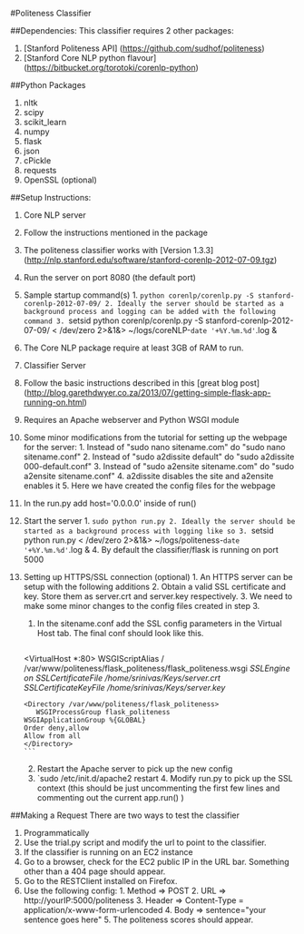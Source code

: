 #Politeness Classifier

##Dependencies:
This classifier requires 2 other packages:
1. [Stanford Politeness API] (https://github.com/sudhof/politeness)
2. [Stanford Core NLP python flavour] (https://bitbucket.org/torotoki/corenlp-python)

##Python Packages
1. nltk
2. scipy
3. scikit\_learn
4. numpy
5. flask
6. json
7. cPickle
8. requests
9. OpenSSL (optional)

##Setup Instructions:
1. Core NLP server
  1. Follow the instructions mentioned in the package
  2. The politeness classifier works with [Version 1.3.3] (http://nlp.stanford.edu/software/stanford-corenlp-2012-07-09.tgz)
  3. Run the server on port 8080 (the default port)
  4. Sample startup command(s)
    1. `python corenlp/corenlp.py -S stanford-corenlp-2012-07-09/
    2. Ideally the server should be started as a background process and logging can be added with the following command
    3. `setsid python corenlp/corenlp.py -S stanford-corenlp-2012-07-09/ < /dev/zero 2>&1&> ~/logs/coreNLP-`date '+%Y.%m.%d'`.log &
  5. The Core NLP package require at least 3GB of RAM to run.
2. Classifier Server
  1. Follow the basic instructions described in this [great blog post] (http://blog.garethdwyer.co.za/2013/07/getting-simple-flask-app-running-on.html) 
  2. Requires an Apache webserver and Python WSGI module
  3. Some minor modifications from the tutorial for setting up the webpage for the server: 
    1. Instead of "sudo nano sitename.com" do "sudo nano sitename.conf" 
    2. Instead of "sudo a2dissite default" do "sudo a2dissite 000-default.conf"
    3. Instead of "sudo a2ensite sitename.com" do "sudo a2ensite sitename.conf"
    4. a2dissite disables the site and a2ensite enables it
    5. Here we have created the config files for the webpage
  4. In the run.py add host='0.0.0.0' inside of run()
  5. Start the server
    1. `sudo python run.py
    2. Ideally the server should be started as a background process with logging like so
    3. `setsid python run.py < /dev/zero 2>&1&> ~/logs/politeness-`date '+%Y.%m.%d'`.log &
    4. By default the classifier/flask is running on port 5000
  6. Setting up HTTPS/SSL connection (optional)
    1. An HTTPS server can be setup with the following additions
    2. Obtain a valid SSL certificate and key. Store them as server.crt and server.key respectively.
    3. We need to make some minor changes to the config files created in step 3.
      1. In the sitename.conf add the SSL config parameters in the Virtual Host tab. The final conf should look like this.
         ```
	 <VirtualHost *:80>
     	 WSGIScriptAlias / /var/www/politeness/flask_politeness/flask_politeness.wsgi
     	 *SSLEngine on*
     	 *SSLCertificateFile /home/srinivas/Keys/server.crt*
     	 *SSLCertificateKeyFile /home/srinivas/Keys/server.key*  

     	 <Directory /var/www/politeness/flask_politeness>
            WSGIProcessGroup flask_politeness
         WSGIApplicationGroup %{GLOBAL}
         Order deny,allow
         Allow from all
     	 </Directory>
         ```
      2. Restart the Apache server to pick up the new config
      3. `sudo /etc/init.d/apache2 restart
    4. Modify run.py to pick up the SSL context (this should be just uncommenting the first few lines and commenting out the current app.run() )

##Making a Request
There are two ways to test the classifier
1. Programmatically
  1. Use the trial.py script and modify the url to point to the classifier.
2. If the classifier is running on an EC2 instance
  1. Go to a browser, check for the EC2 public IP in the URL bar. Something other than a 404 page should appear.
  2. Go to the RESTClient installed on Firefox.
  3. Use the following config:
    1. Method => POST
    2. URL => http://yourIP:5000/politeness
    3. Header => Content-Type = application/x-www-form-urlencoded
    4. Body => sentence=\"your sentence goes here\"
    5. The politeness scores should appear.
